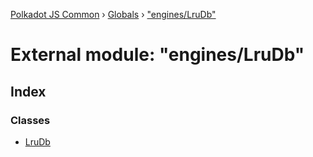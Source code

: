[Polkadot JS Common](../README.md) › [Globals](../globals.md) › ["engines/LruDb"](_engines_lrudb_.md)

# External module: "engines/LruDb"

## Index

### Classes

* [LruDb](../classes/_engines_lrudb_.lrudb.md)
